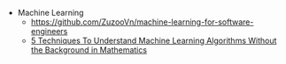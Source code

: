 - Machine Learning
  + https://github.com/ZuzooVn/machine-learning-for-software-engineers
  + [5 Techniques To Understand Machine Learning Algorithms Without the Background in Mathematics](#aaa)
